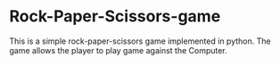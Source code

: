 # Rock-Paper-Scissors-game
This is a simple rock-paper-scissors game implemented in python. The game allows the player to play game against the Computer.
